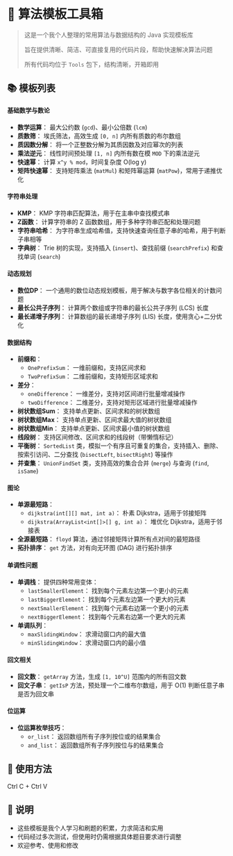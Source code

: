 # 🧰 算法模板工具箱

> 这是一个我个人整理的常用算法与数据结构的 Java 实现模板库
>
> 旨在提供清晰、简洁、可直接复用的代码片段，帮助快速解决算法问题
>
> 所有代码均位于 `Tools` 包下，结构清晰，开箱即用



## 📚 模板列表

#### 基础数学与数论

*   **数学运算**： 最大公约数 (`gcd`)、最小公倍数 (`lcm`)
*   **质数筛**： 埃氏筛法，高效生成 `[0, n]` 内所有质数的布尔数组
*   **质因数分解**： 将一个正整数分解为其质因数及对应幂次的列表
*   **乘法逆元**： 线性时间预处理 `[1, n]` 内所有数在模 `MOD` 下的乘法逆元
*   **快速幂**： 计算 `x^y % mod`，时间复杂度 O(log y)
*   **矩阵快速幂**： 支持矩阵乘法 (`matMul`) 和矩阵幂运算 (`matPow`)，常用于递推优化

#### 字符串处理

*   **KMP**： KMP 字符串匹配算法，用于在主串中查找模式串
*   **Z函数**： 计算字符串的 Z 函数数组，用于多种字符串匹配和处理问题
*   **字符串哈希**： 为字符串生成哈希值，支持快速查询任意子串的哈希，用于判断子串相等
*   **字典树**： Trie 树的实现，支持插入 (`insert`)、查找前缀 (`searchPrefix`) 和查找单词 (`search`)

#### 动态规划

*   **数位DP**： 一个通用的数位动态规划模板，用于解决与数字各位相关的计数问题
*   **最长公共子序列**： 计算两个数组或字符串的最长公共子序列 (LCS) 长度
*   **最长递增子序列**： 计算数组的最长递增子序列 (LIS) 长度，使用贪心+二分优化

#### 数据结构

*   **前缀和**：
    *   `OnePrefixSum`： 一维前缀和，支持区间求和
    *   `TwoPrefixSum`： 二维前缀和，支持矩形区域求和
*   **差分**：
    *   `oneDifference`： 一维差分，支持对区间进行批量增减操作
    *   `twoDifference`： 二维差分，支持对矩形区域进行批量增减操作
*   **树状数组Sum**： 支持单点更新、区间求和的树状数组
*   **树状数组Max**： 支持单点更新、区间求最大值的树状数组
*   **树状数组Min**： 支持单点更新、区间求最小值的树状数组
*   **线段树**： 支持区间修改、区间求和的线段树（带懒惰标记）
*   **平衡树**： `SortedList` 类，模拟一个有序且可重复的集合，支持插入、删除、按索引访问、二分查找 (`bisectLeft`, `bisectRight`) 等操作
*   **并查集**： `UnionFindSet` 类，支持高效的集合合并 (`merge`) 与查询 (`find`, `isSame`)

#### 图论

*   **单源最短路**：
    *   `dijkstra(int[][] mat, int a)`： 朴素 Dijkstra，适用于邻接矩阵
    *   `dijkstra(ArrayList<int[]>[] g, int a)`： 堆优化 Dijkstra，适用于邻接表
*   **全源最短路**： `floyd` 算法，通过邻接矩阵计算所有点对间的最短路径
*   **拓扑排序**： `get` 方法，对有向无环图 (DAG) 进行拓扑排序

#### 单调性问题

*   **单调栈**： 提供四种常用变体：
    *   `lastSmallerElement`： 找到每个元素左边第一个更小的元素
    *   `lastBiggerElement`： 找到每个元素左边第一个更大的元素
    *   `nextSmallerElement`： 找到每个元素右边第一个更小的元素
    *   `nextBiggerElement`： 找到每个元素右边第一个更大的元素
*   **单调队列**：
    *   `maxSlidingWindow`： 求滑动窗口内的最大值
    *   `minSlidingWindow`： 求滑动窗口内的最小值

#### 回文相关

*   **回文数**： `getArray` 方法，生成 `[1, 10^U]` 范围内的所有回文数
*   **回文子串**： `getIsP` 方法，预处理一个二维布尔数组，用于 O(1) 判断任意子串是否为回文串

#### 位运算

*   **位运算枚举技巧**：
    *   `or_list`： 返回数组所有子序列按位或的结果集合
    *   `and_list`： 返回数组所有子序列按位与的结果集合



## 🚀 使用方法

Ctrl C + Ctrl V



## 📝 说明

*   这些模板是我个人学习和刷题的积累，力求简洁和实用
*   代码经过多次测试，但使用时仍需根据具体题目要求进行调整
*   欢迎参考、使用和修改
